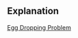 ## Explanation

[Egg Dropping Problem](https://www.youtube.com/watch?v=S49zeUjeUL0&list=PL_z_8CaSLPWekqhdCPmFohncHwz8TY2Go&index=43)